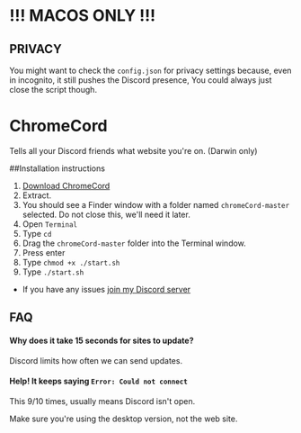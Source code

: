 # !!! MACOS ONLY !!!

## PRIVACY

You might want to check the `config.json` for privacy settings because, even in incognito, it still pushes the Discord presence, You could always just close the script though.



# ChromeCord
Tells all your Discord friends what website you're on. (Darwin only)

##Installation instructions

1. [Download ChromeCord](https://github.com/theLMGN/chromeCord/archive/master.zip)
2. Extract.
3. You should see a Finder window with a folder named `chromeCord-master` selected. Do not close this, we'll need it later.
4. Open `Terminal`
5. Type `cd `
6. Drag the `chromeCord-master` folder into the Terminal window.
7. Press enter
8. Type `chmod +x ./start.sh`
9. Type `./start.sh`
- If you have any issues [join my Discord server](https://discord.gg/bREgHCq)

## FAQ


#### Why does it take 15 seconds for sites to update?

Discord limits how often we can send updates.

#### Help! It keeps saying `Error: Could not connect`

This 9/10 times, usually means Discord isn't open.

Make sure you're using the desktop version, not the web site.



